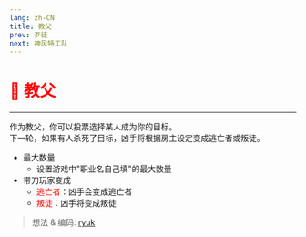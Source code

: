 ```yaml
---
lang: zh-CN
title: 教父
prev: 歹徒
next: 神风特工队
---
```


# <font color="red">🤵 <b>教父</b></font> <Badge text="Support" type="tip" vertical="middle"/>

***

作为教父，你可以投票选择某人成为你的目标。<br>
下一轮，如果有人杀死了目标，凶手将根据房主设定变成逃亡者或叛徒。

- 最大数量
  - 设置游戏中"职业名自己填"的最大数量
- 带刀玩家变成
  - <font color=red>逃亡者</font>：凶手会变成逃亡者
  - <font color=red>叛徒</font>：凶手将变成叛徒

> 想法 & 编码: [ryuk](#)
